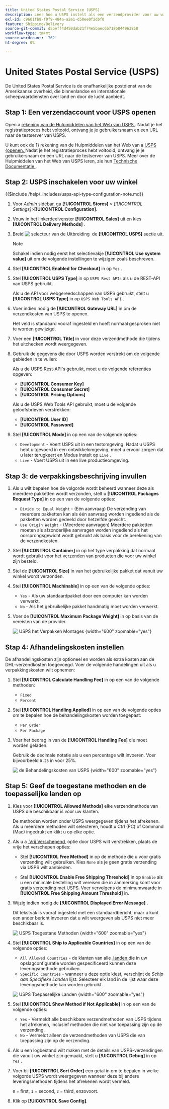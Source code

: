```yaml
---
title: United States Postal Service (USPS)
description: Leer hoe u USPS instelt als een verzendprovider voor uw winkel.
exl-id: c9601fb8-f0f9-484a-a2e1-d50ee0f2dbf0
feature: Shipping/Delivery
source-git-commit: d5beff4d450dab21f74e5baec6b718b844963858
workflow-type: tm+mt
source-wordcount: '762'
ht-degree: 0%

---
```


# United States Postal Service (USPS)

De United States Postal Service is de onafhankelijke postdienst van de Amerikaanse overheid, die binnenlandse en internationale scheepvaartdiensten over land en door de lucht aanbiedt.

## Stap 1: Een verzendaccount voor USPS openen

Open a [ rekening van de Hulpmiddelen van het Web van USPS ][1]. Nadat je het registratieproces hebt voltooid, ontvang je je gebruikersnaam en een URL naar de testserver van USPS.

U kunt ook de 1&rbrace; rekening van de Hulpmiddelen van het Web van a [ USPS &lbrace;openen. ][1] Nadat je het registratieproces hebt voltooid, ontvang je je gebruikersnaam en een URL naar de testserver van USPS. Meer over de Hulpmiddelen van het Web van USPS leren, zie hun [ Technische Documentatie ][2].

## Stap 2: USPS inschakelen voor uw winkel

{{$include /help/_includes/usps-api-type-configuration-note.md}}

1. Voor _Admin_ sidebar, ga **[!UICONTROL Stores]** > _[!UICONTROL Settings]_>**[!UICONTROL Configuration]**.

1. Vouw in het linkerdeelvenster **[!UICONTROL Sales]** uit en kies **[!UICONTROL Delivery Methods]** .

1. Breid ![&#x200B; selecteur van de Uitbreiding &#x200B;](../assets/icon-display-expand.png) de **[!UICONTROL USPS]** sectie uit.

   >[!NOTE]
   >
   >Schakel indien nodig eerst het selectievakje **[!UICONTROL Use system value]** uit om de volgende instellingen te wijzigen zoals beschreven.

1. Stel **[!UICONTROL Enabled for Checkout]** in op `Yes` .

1. Stel **[!UICONTROL USPS Type]** in op `USPS Rest APIs` als u de REST-API van USPS gebruikt.

   Als u de API voor webgereedschappen van USPS gebruikt, stelt u **[!UICONTROL USPS Type]** in op `USPS Web Tools API` .

1. Voer indien nodig de **[!UICONTROL Gateway URL]** in om de verzendkosten van USPS te openen.

   Het veld is standaard vooraf ingesteld en hoeft normaal gesproken niet te worden gewijzigd.

1. Voer een **[!UICONTROL Title]** in voor deze verzendmethode die tijdens het uitchecken wordt weergegeven.

1. Gebruik de gegevens die door USPS worden verstrekt om de volgende gebieden in te vullen:

   Als u de USPS Rest-API&#39;s gebruikt, moet u de volgende referenties opgeven:

   - **[!UICONTROL Consumer Key]**
   - **[!UICONTROL Consumer Secret]**
   - **[!UICONTROL Pricing Options]**

   Als u de USPS Web Tools API gebruikt, moet u de volgende geloofsbrieven verstrekken:

   - **[!UICONTROL User ID]**
   - **[!UICONTROL Password]**

1. Stel **[!UICONTROL Mode]** in op een van de volgende opties:

   - `Development` - Voert USPS uit in een testomgeving. Nadat u USPS hebt uitgevoerd in een ontwikkelomgeving, moet u ervoor zorgen dat u later terugkeert en Modus instelt op `Live` .
   - `Live` - Voert USPS uit in een live productieomgeving.

## Stap 3: de verpakkingsbeschrijving invullen

1. Als u wilt bepalen hoe de volgorde wordt beheerd wanneer deze als meerdere pakketten wordt verzonden, stelt u **[!UICONTROL Packages Request Type]** in op een van de volgende opties:

   - `Divide to Equal Weight` - (Eén aanvraag) De verzending van meerdere pakketten kan als één aanvraag worden ingediend als de pakketten worden gedeeld door hetzelfde gewicht.
   - `Use Origin Weight` - (Meerdere aanvragen) Meerdere pakketten moeten als afzonderlijke aanvragen worden ingediend als het oorsprongsgewicht wordt gebruikt als basis voor de berekening van de verzendkosten.

1. Stel **[!UICONTROL Container]** in op het type verpakking dat normaal wordt gebruikt voor het verzenden van producten die voor uw winkel zijn besteld.

1. Stel de **[!UICONTROL Size]** in van het gebruikelijke pakket dat vanuit uw winkel wordt verzonden.

1. Stel **[!UICONTROL Machinable]** in op een van de volgende opties:

   - `Yes` - Als uw standaardpakket door een computer kan worden verwerkt.
   - `No` - Als het gebruikelijke pakket handmatig moet worden verwerkt.

1. Voer de **[!UICONTROL Maximum Package Weight]** in op basis van de vereisten van de provider.

   ![&#x200B; USPS het Verpakken Montages &#x200B;](../configuration-reference/sales/assets/delivery-methods-usps-packaging.png){width="600" zoomable="yes"}

## Stap 4: Afhandelingskosten instellen

De afhandelingskosten zijn optioneel en worden als extra kosten aan de DHL-verzendkosten toegevoegd. Voer de volgende handelingen uit als u verpakkingskosten wilt opnemen:

1. Stel **[!UICONTROL Calculate Handling Fee]** in op een van de volgende methoden:

   - `Fixed`
   - `Percent`

1. Stel **[!UICONTROL Handling Applied]** in op een van de volgende opties om te bepalen hoe de behandelingskosten worden toegepast:

   - `Per Order`
   - `Per Package`

1. Voer het bedrag in van de **[!UICONTROL Handling Fee]** die moet worden geladen.

   Gebruik de decimale notatie als u een percentage wilt invoeren. Voer bijvoorbeeld `0.25` in voor 25%.

   ![&#x200B; de Behandelingskosten van USPS &#x200B;](../configuration-reference/sales/assets/delivery-methods-usps-handling-fee.png){width="600" zoomable="yes"}

## Stap 5: Geef de toegestane methoden en de toepasselijke landen op

1. Kies voor **[!UICONTROL Allowed Methods]** elke verzendmethode van USPS die beschikbaar is voor uw klanten.

   De methoden worden onder USPS weergegeven tijdens het afrekenen. Als u meerdere methoden wilt selecteren, houdt u Ctrl (PC) of Command (Mac) ingedrukt en klikt u op elke optie.

1. Als u a [&#x200B; Vrij Verschepend &#x200B;](shipping-free.md) optie door USPS wilt verstrekken, plaats de vrije het verschepen opties:

   - Stel **[!UICONTROL Free Method]** in op de methode die u voor gratis verzending wilt gebruiken. Kies `None` als je geen gratis verzending via USPS wilt aanbieden.

   - Stel **[!UICONTROL Enable Free Shipping Threshold]** in op `Enable` als u een minimale bestelling wilt vereisen die in aanmerking komt voor gratis verzending met USPS. Voer vervolgens de minimumwaarde in **[!UICONTROL Free Shipping Amount Threshold]** in.

1. Wijzig indien nodig de **[!UICONTROL Displayed Error Message]** .

   Dit tekstvak is vooraf ingesteld met een standaardbericht, maar u kunt een ander bericht invoeren dat u wilt weergeven als USPS niet meer beschikbaar is.

   ![&#x200B; USPS Toegestane Methoden &#x200B;](../configuration-reference/sales/assets/delivery-methods-usps-allowed-methods.png){width="600" zoomable="yes"}

1. Stel **[!UICONTROL Ship to Applicable Countries]** in op een van de volgende opties:

   - `All Allowed Countries` - de klanten van alle [&#x200B; landen &#x200B;](../getting-started/store-details.md#country-options) die in uw opslagconfiguratie worden gespecificeerd kunnen deze leveringsmethode gebruiken.
   - `Specific Countries` - wanneer u deze optie kiest, verschijnt de _Schip aan Specifieke Landen_ lijst. Selecteer elk land in de lijst waar deze leveringsmethode kan worden gebruikt.

   ![&#x200B; USPS Toepasselijke Landen &#x200B;](../configuration-reference/sales/assets/delivery-methods-usps-countries.png){width="600" zoomable="yes"}

1. Stel **[!UICONTROL Show Method if Not Applicable]** in op een van de volgende opties:

   - `Yes` - Vermeldt alle beschikbare verzendmethoden van USPS tijdens het afrekenen, inclusief methoden die niet van toepassing zijn op de verzending.
   - `No` - Vermeldt alleen de verzendmethoden van USPS die van toepassing zijn op de verzending.

1. Als u een logbestand wilt maken met de details van USPS-verzendingen die vanuit uw winkel zijn gemaakt, stelt u **[!UICONTROL Debug]** in op `Yes` .

1. Voer bij **[!UICONTROL Sort Order]** een getal in om te bepalen in welke volgorde USPS wordt weergegeven wanneer deze bij andere leveringsmethoden tijdens het afrekenen wordt vermeld.

   `0` = first, `1` = second, `2` = third, enzovoort.

1. Klik op **[!UICONTROL Save Config]**.

[1]: https://secure.shippingapis.com/registration/
[2]: https://www.usps.com/business/web-tools-apis/welcome.htm
